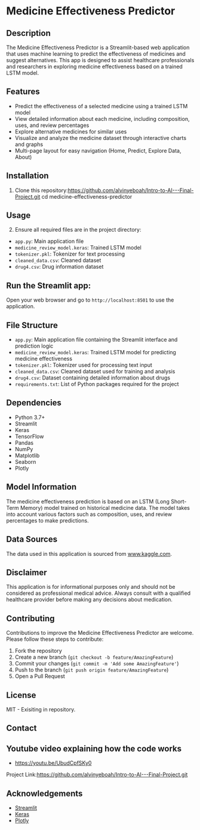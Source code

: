 # Medicine Effectiveness Predictor

## Description

The Medicine Effectiveness Predictor is a Streamlit-based web application that uses machine learning to predict the effectiveness of medicines and suggest alternatives. This app is designed to assist healthcare professionals and researchers in exploring medicine effectiveness based on a trained LSTM model.

## Features

- Predict the effectiveness of a selected medicine using a trained LSTM model
- View detailed information about each medicine, including composition, uses, and review percentages
- Explore alternative medicines for similar uses
- Visualize and analyze the medicine dataset through interactive charts and graphs
- Multi-page layout for easy navigation (Home, Predict, Explore Data, About)

## Installation

1. Clone this repository:https://github.com/alvinyeboah/Intro-to-AI---Final-Project.git
cd medicine-effectiveness-predictor
 ## Usage

2. Ensure all required files are in the project directory:
- `app.py`: Main application file
- `medicine_review_model.keras`: Trained LSTM model
- `tokenizer.pkl`: Tokenizer for text processing
- `cleaned_data.csv`: Cleaned dataset
- `drug4.csv`: Drug information dataset

## Run the Streamlit app:
Open your web browser and go to `http://localhost:8501` to use the application.

## File Structure

- `app.py`: Main application file containing the Streamlit interface and prediction logic
- `medicine_review_model.keras`: Trained LSTM model for predicting medicine effectiveness
- `tokenizer.pkl`: Tokenizer used for processing text input
- `cleaned_data.csv`: Cleaned dataset used for training and analysis
- `drug4.csv`: Dataset containing detailed information about drugs
- `requirements.txt`: List of Python packages required for the project

## Dependencies

- Python 3.7+
- Streamlit
- Keras
- TensorFlow
- Pandas
- NumPy
- Matplotlib
- Seaborn
- Plotly

## Model Information

The medicine effectiveness prediction is based on an LSTM (Long Short-Term Memory) model trained on historical medicine data. The model takes into account various factors such as composition, uses, and review percentages to make predictions.

## Data Sources

The data used in this application is sourced from www.kaggle.com. 

## Disclaimer

This application is for informational purposes only and should not be considered as professional medical advice. Always consult with a qualified healthcare provider before making any decisions about medication.

## Contributing

Contributions to improve the Medicine Effectiveness Predictor are welcome. Please follow these steps to contribute:

1. Fork the repository
2. Create a new branch (`git checkout -b feature/AmazingFeature`)
3. Commit your changes (`git commit -m 'Add some AmazingFeature'`)
4. Push to the branch (`git push origin feature/AmazingFeature`)
5. Open a Pull Request

## License

MIT - Exisiting in repository.

## Contact

## Youtube video explaining how the code works
- https://youtu.be/UbudCpfSKy0

Project Link:https://github.com/alvinyeboah/Intro-to-AI---Final-Project.git

## Acknowledgements

- [Streamlit](https://streamlit.io/)
- [Keras](https://keras.io/)
- [Plotly](https://plotly.com/)
